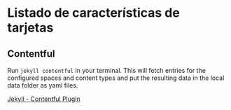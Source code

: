 # Listado de características de tarjetas

## Contentful
Run `jekyll contentful` in your terminal. This will fetch entries for the configured spaces and content types and put the resulting data in the local data folder as yaml files.

[Jekyll - Contentful Plugin](https://github.com/contentful/jekyll-contentful-data-import)
